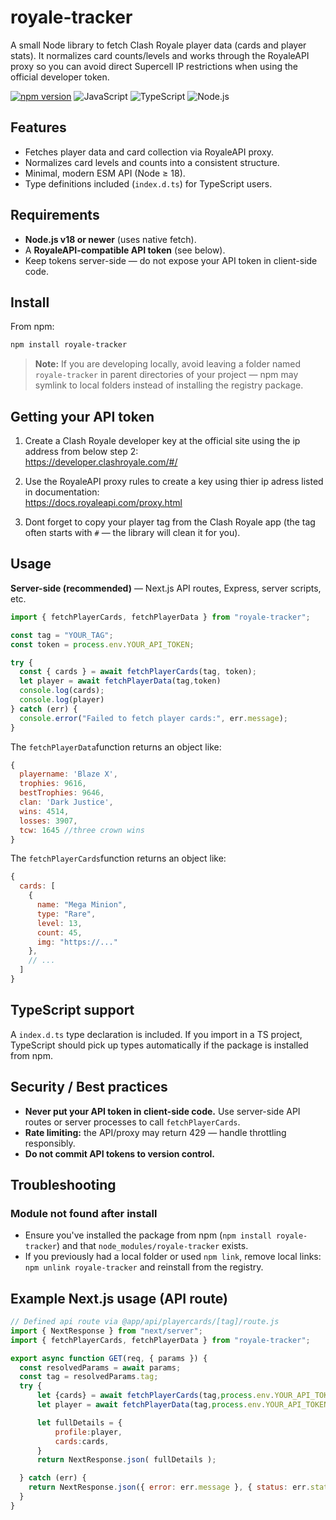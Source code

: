 # royale-tracker

A small Node library to fetch Clash Royale player data (cards and player stats).
It normalizes card counts/levels and works through the RoyaleAPI proxy so you can avoid direct Supercell IP restrictions when using the official developer token.

[![npm version](https://img.shields.io/npm/v/royale-tracker?color=blue)](https://www.npmjs.com/package/royale-tracker)
![JavaScript](https://img.shields.io/badge/language-JavaScript-yellow)
![TypeScript](https://img.shields.io/badge/types-TypeScript-blue)
![Node.js](https://img.shields.io/badge/runtime-Node.js-green)

## Features

- Fetches player data and card collection via RoyaleAPI proxy.
- Normalizes card levels and counts into a consistent structure.
- Minimal, modern ESM API (Node ≥ 18).
- Type definitions included (`index.d.ts`) for TypeScript users.

## Requirements

- **Node.js v18 or newer** (uses native fetch).
- A **RoyaleAPI-compatible API token** (see below).
- Keep tokens server-side — do not expose your API token in client-side code.

## Install

From npm:
```bash
npm install royale-tracker
```

> **Note:** If you are developing locally, avoid leaving a folder named `royale-tracker` in parent directories of your project — npm may symlink to local folders instead of installing the registry package.

## Getting your API token

1. Create a Clash Royale developer key at the official site using the ip address from below step 2:  
   https://developer.clashroyale.com/#/

2. Use the RoyaleAPI proxy rules to create a key using thier ip adress listed in documentation:  
   https://docs.royaleapi.com/proxy.html

3. Dont forget to copy your player tag from the Clash Royale app (the tag often starts with `#` — the library will clean it for you).

## Usage

**Server-side (recommended)** — Next.js API routes, Express, server scripts, etc.
```javascript
import { fetchPlayerCards, fetchPlayerData } from "royale-tracker";

const tag = "YOUR_TAG";
const token = process.env.YOUR_API_TOKEN;

try {
  const { cards } = await fetchPlayerCards(tag, token);
  let player = await fetchPlayerData(tag,token)
  console.log(cards);
  console.log(player)
} catch (err) {
  console.error("Failed to fetch player cards:", err.message);
}
```

The `fetchPlayerData`function returns an object like:
```javascript
{
  playername: 'Blaze X',
  trophies: 9616,
  bestTrophies: 9646,
  clan: 'Dark Justice',
  wins: 4514,
  losses: 3907,
  tcw: 1645 //three crown wins
}
```

The `fetchPlayerCards`function returns an object like:
```javascript
{
  cards: [
    {
      name: "Mega Minion",
      type: "Rare",
      level: 13,
      count: 45,
      img: "https://..."
    },
    // ...
  ]
}
```



## TypeScript support

A `index.d.ts` type declaration is included. If you import in a TS project, TypeScript should pick up types automatically if the package is installed from npm.

## Security / Best practices

- **Never put your API token in client-side code.** Use server-side API routes or server processes to call `fetchPlayerCards`.
- **Rate limiting:** the API/proxy may return 429 — handle throttling responsibly.
- **Do not commit API tokens to version control.**

## Troubleshooting

### Module not found after install

- Ensure you've installed the package from npm (`npm install royale-tracker`) and that `node_modules/royale-tracker` exists.
- If you previously had a local folder or used `npm link`, remove local links: `npm unlink royale-tracker` and reinstall from the registry.

## Example Next.js usage (API route)
```javascript
// Defined api route via @app/api/playercards/[tag]/route.js
import { NextResponse } from "next/server";
import { fetchPlayerCards, fetchPlayerData } from "royale-tracker";

export async function GET(req, { params }) {
  const resolvedParams = await params;
  const tag = resolvedParams.tag;
  try {
      let {cards} = await fetchPlayerCards(tag,process.env.YOUR_API_TOKEN)
      let player = await fetchPlayerData(tag,process.env.YOUR_API_TOKEN)

      let fullDetails = {
          profile:player,
          cards:cards,
      }
      return NextResponse.json( fullDetails );

  } catch (err) {
    return NextResponse.json({ error: err.message }, { status: err.status || 500 });
  }
}
```